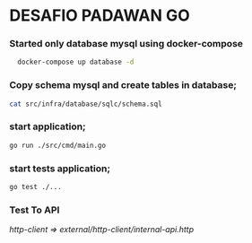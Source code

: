 # DESAFIO PADAWAN GO

### Started only database mysql using docker-compose
```sh
  docker-compose up database -d
```

### Copy schema mysql and create tables in database;
```sh
cat src/infra/database/sqlc/schema.sql
```

### start application;
```sh
go run ./src/cmd/main.go
```

### start tests application;
```sh
go test ./...
```

### Test To API
*http-client => external/http-client/internal-api.http*
